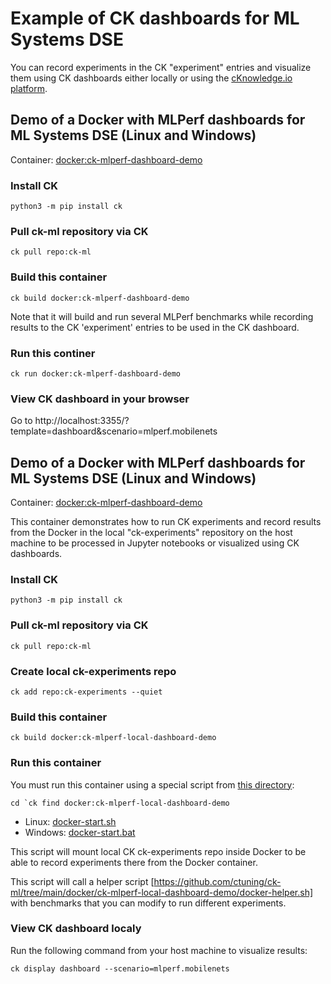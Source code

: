 ﻿# Example of CK dashboards for ML Systems DSE

You can record experiments in the CK "experiment" entries and visualize them using CK dashboards 
either locally or using the [cKnowledge.io platform](https://cKnowledge.io/results).



## Demo of a Docker with MLPerf dashboards for ML Systems DSE (Linux and Windows)

Container: [docker:ck-mlperf-dashboard-demo](https://github.com/ctuning/ck-ml/tree/main/docker/ck-mlperf-dashboard-demo)

### Install CK
```
python3 -m pip install ck
```

### Pull ck-ml repository via CK
```
ck pull repo:ck-ml
```

### Build this container
```
ck build docker:ck-mlperf-dashboard-demo
```

Note that it will build and run several MLPerf benchmarks while recording results
to the CK 'experiment' entries to be used in the CK dashboard.

### Run this continer
```
ck run docker:ck-mlperf-dashboard-demo
```

### View CK dashboard in your browser

Go to http://localhost:3355/?template=dashboard&scenario=mlperf.mobilenets



## Demo of a Docker with MLPerf dashboards for ML Systems DSE (Linux and Windows)

Container: [docker:ck-mlperf-dashboard-demo](https://github.com/ctuning/ck-ml/tree/main/docker/ck-mlperf-dashboard-demo)

This container demonstrates how to run CK experiments and record results 
from the Docker in the local "ck-experiments" repository on the host machine
to be processed in Jupyter notebooks or visualized using CK dashboards.

### Install CK
```
python3 -m pip install ck
```

### Pull ck-ml repository via CK
```
ck pull repo:ck-ml
```

### Create local ck-experiments repo
```
ck add repo:ck-experiments --quiet
```

### Build this container
```
ck build docker:ck-mlperf-local-dashboard-demo
```

### Run this container

You must run this container using a special script from [this directory](https://github.com/ctuning/ck-ml/tree/main/docker/ck-mlperf-local-dashboard-demo):
```
cd `ck find docker:ck-mlperf-local-dashboard-demo
```

* Linux: [docker-start.sh](https://github.com/ctuning/ck-ml/tree/main/docker/ck-mlperf-local-dashboard-demo/docker-start.sh)
* Windows: [docker-start.bat](https://github.com/ctuning/ck-ml/tree/main/docker/ck-mlperf-local-dashboard-demo/docker-start.bat)

This script will mount local CK ck-experiments repo inside Docker
to be able to record experiments there from the Docker container.

This script will call a helper script [https://github.com/ctuning/ck-ml/tree/main/docker/ck-mlperf-local-dashboard-demo/docker-helper.sh] with benchmarks
that you can modify to run different experiments.

### View CK dashboard localy

Run the following command from your host machine to visualize results:
```
ck display dashboard --scenario=mlperf.mobilenets
```
